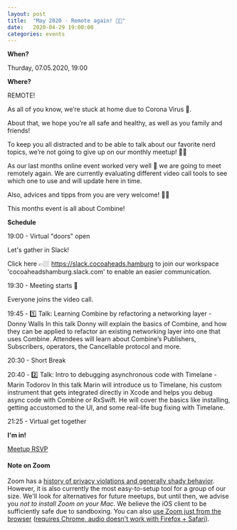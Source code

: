 ```yaml
---
layout: post
title:  "May 2020 - Remote again! 💪🏼"
date:   2020-04-29 19:00:00
categories: events
---
```


**When?**

Thurday, 07.05.2020, 19:00

**Where?**

REMOTE!

As all of you know, we’re stuck at home due to Corona Virus 🦠.

About that, we hope you’re all safe and healthy, as well as you family and friends!

To keep you all distracted and to be able to talk about our favorite nerd topics, we’re not going to give up on our monthly meetup! 💪🏼

As our last months online event worked very well 🎉 we are going to meet remotely again. We are currently evaluating different video call tools to see which one to use and will update here in time.

Also, advices and tipps from you are very welcome! 🙏🏼

This months event is all about Combine!

**Schedule**

19:00 - Virtual "doors" open

Let's gather in Slack!

Click here 👉🏼 https://slack.cocoaheads.hamburg
to join our workspace 'cocoaheadshamburg.slack.com' to enable an easier communication.

19:30 - Meeting starts 🎉

Everyone joins the video call.

19:45 - 1️⃣ Talk: Learning Combine by refactoring a networking layer - Donny Walls
In this talk Donny will explain the basics of Combine, and how they can be applied to refactor an existing networking layer into one that uses Combine. Attendees will learn about Combine’s Publishers, Subscribers, operators, the Cancellable protocol and more.

20:30 - Short Break

20:40 - 2️⃣ Talk: Intro to debugging asynchronous code with Timelane - Marin Todorov
In this talk Marin will introduce us to Timelane, his custom instrument that gets integrated directly in Xcode and helps you debug async code with Combine or RxSwift. He will cover the basics like installing, getting accustomed to the UI, and some real-life bug fixing with Timelane.

21:25 - Virtual get together

**I'm in!**

[Meetup RSVP](https://www.meetup.com/CocoaHeads-Hamburg/events/zkldgrybchbkb/)

#### Note on Zoom
Zoom has a [history of privacy violations and generally shady behavior](https://twitter.com/dhh/status/1244997990382596096). However, it is also currently the most easy-to-setup tool for a group of our size. We'll look for alternatives for future meetups, but until then, we advise you *not to install Zoom on your Mac*. We believe the iOS client to be sufficiently safe due to sandboxing. You can also [use Zoom just from the browser](https://support.zoom.us/hc/en-us/articles/115005666383-Show-a-Join-from-your-browser-Link) ([requires Chrome, audio doesn't work with Firefox + Safari](https://support.zoom.us/hc/en-us/articles/214629443)).

